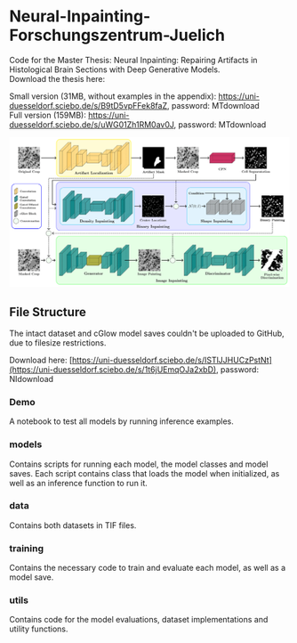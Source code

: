 # Neural-Inpainting-Forschungszentrum-Juelich

Code for the Master Thesis: Neural Inpainting: Repairing Artifacts in Histological Brain Sections with 
Deep Generative Models. \
Download the thesis here:

Small version (31MB, without examples in the appendix): https://uni-duesseldorf.sciebo.de/s/B9tD5vpFFek8faZ, password: MTdownload \
Full version (159MB): https://uni-duesseldorf.sciebo.de/s/uWG01Zh1RM0av0J, password: MTdownload

![alt text](https://github.com/KaiserTim/Neural-Inpainting-Repairing-Histological-Artifacts/blob/master/utils/NN_overview.png?raw=true)

## File Structure
The intact dataset and cGlow model saves couldn't be uploaded to GitHub, due to filesize restrictions.

Download here: [https://uni-duesseldorf.sciebo.de/s/ISTlJJHUCzPstNt](https://uni-duesseldorf.sciebo.de/s/1t6jUEmqOJa2xbD), password: NIdownload

### Demo
A notebook to test all models by running inference examples. 

### models
Contains scripts for running each model, the model classes and model saves. Each script contains class that loads the model when initialized, as well as
an inference function to run it. 

### data
Contains both datasets in TIF files.

### training
Contains the necessary code to train and evaluate each model, as well as a model save.

### utils
Contains code for the model evaluations, dataset implementations and utility functions.
